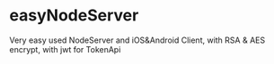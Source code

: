 # easyNodeServer
Very easy used NodeServer and iOS&amp;Android Client, with RSA &amp; AES encrypt, with jwt for TokenApi
